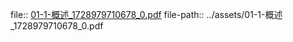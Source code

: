 file:: [01-1-概述_1728979710678_0.pdf](../assets/01-1-概述_1728979710678_0.pdf)
file-path:: ../assets/01-1-概述_1728979710678_0.pdf
